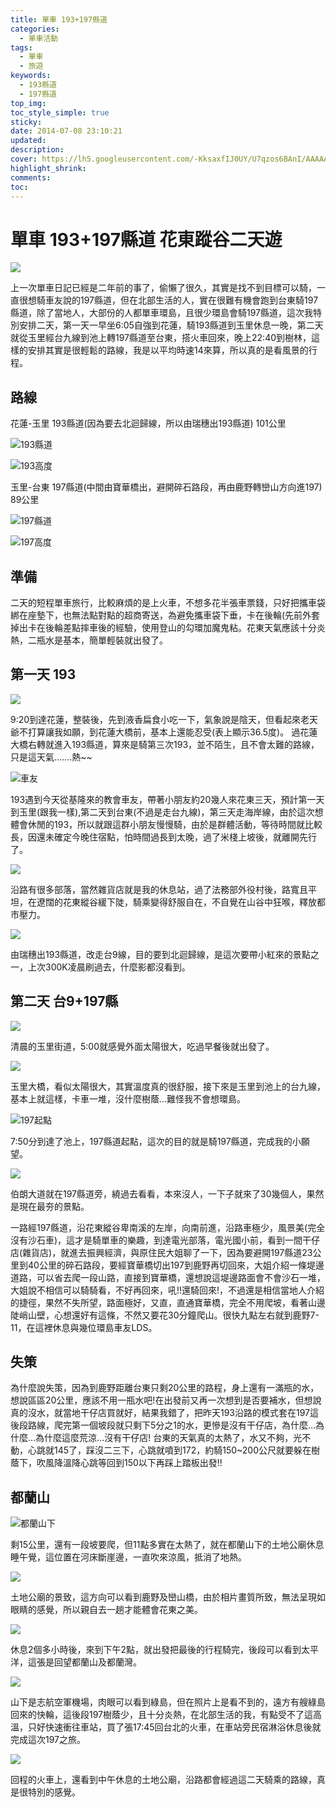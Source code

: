 ```yaml
---
title: 單車 193+197縣道
categories:
  - 單車活動
tags:
  - 單車
  - 旅遊
keywords:
  - 193縣道
  - 197縣道
top_img:
toc_style_simple: true
sticky: 
date: 2014-07-08 23:10:21
updated:
description:
cover: https://lh5.googleusercontent.com/-KksaxfIJ0UY/U7qzos6BAnI/AAAAAAAATU0/Ai_xoioiMpM/w1184-h888-no/20140702_080144.jpg
highlight_shrink:
comments:
toc:
---
```


# 單車 193+197縣道 花東蹤谷二天遊

![](https://lh3.googleusercontent.com/-7UQuZ9XCQxU/U7tggFu-O4I/AAAAAAAATbA/EQhvcJtMLdY/w666-h888-no/Fotor0708110615.jpg)

上一次單車日記已經是二年前的事了，偷懶了很久，其實是找不到目標可以騎，一直很想騎車友說的197縣道，但在北部生活的人，實在很難有機會跑到台東騎197縣道，除了當地人，大部份的人都單車環島，且很少環島會騎197縣道，這次我特別安排二天，第一天一早坐6:05自強到花蓮，騎193縣道到玉里休息一晚，第二天就從玉里經台九線到池上轉197縣道至台東，搭火車回來，晚上22:40到樹林，這樣的安排其實是很輕鬆的路線，我是以平均時速14來算，所以真的是看風景的行程。

## 路線
花蓮-玉里 193縣道(因為要去北迴歸線，所以由瑞穗出193縣道) 101公里

![193縣道](https://lh4.googleusercontent.com/-LUbL858uXD4/U7tlha3x4kI/AAAAAAAATbs/sZS7dvc-VTQ/w721-h568-no/193.jpg)

![193高度](https://lh4.googleusercontent.com/-ZSzzm3kENmA/U7tlc-tz9kI/AAAAAAAATbU/p1zrvqvrtiQ/w721-h180-no/193%25E9%25AB%2598%25E5%25BA%25A6.jpg)

玉里-台東 197縣道(中間由寶華橋出，避開碎石路段，再由鹿野轉巒山方向進197) 89公里

![197縣道](https://lh5.googleusercontent.com/-nXB8MIjpnt0/U7tlgnkmnPI/AAAAAAAATbk/6HqprO_cw7k/w720-h568-no/197.jpg)

![197高度](https://lh5.googleusercontent.com/-AT906qvKx8s/U7tlfnKqGjI/AAAAAAAATbc/Sk7fdtinOyk/w720-h180-no/197%25E9%25AB%2598%25E5%25BA%25A6.jpg)

## 準備

二天的短程單車旅行，比較麻煩的是上火車，不想多花半張車票錢，只好把攜車袋綁在座墊下，也無法點對點的超商寄送，為避免攜車袋下垂，卡在後輪(先前外套掉出卡在後輪差點摔車後的經驗，使用登山的勾環加魔鬼粘。花東天氣應該十分炎熱，二瓶水是基本，簡單輕裝就出發了。

## 第一天 193

![](https://lh6.googleusercontent.com/-6h1MzOBNF4A/U7qzosgmSEI/AAAAAAAATU0/kr8I9G_XNFc/w1184-h888-no/20140701_103534.jpg)

9:20到達花蓮，整裝後，先到液香扁食小吃一下，氣象說是陰天，但看起來老天爺不打算讓我如願，到花蓮大橋前，基本上還能忍受(表上顯示36.5度)。
過花蓮大橋右轉就進入193縣道，算來是騎第三次193，並不陌生，且不會太難的路線，只是這天氣.......熱~~

![車友](https://lh4.googleusercontent.com/-GzJ5RD6aIK4/U7qzosZSiJI/AAAAAAAATU0/ftg7NCbbiUc/w1184-h888-no/20140701_122018.jpg)

193遇到今天從基隆來的教會車友，帶著小朋友約20幾人來花東三天，預計第一天到玉里(跟我一樣),第二天到台東(不過是走台九線)，第三天走海岸線，由於這次想體會休閒的193，所以就跟這群小朋友慢慢騎，由於是群體活動，等待時間就比較長，因還未確定今晚住宿點，怕時間過長到太晚，過了米棧上坡後，就離開先行了。

![](https://lh4.googleusercontent.com/-HLtUoRjl73g/U7ttauBFRrI/AAAAAAAATcA/zym3pHlgmJA/w1024-h768-no/Fotor0708120156.jpg)

沿路有很多部落，當然雜貨店就是我的休息站，過了法務部外役村後，路寬且平坦，在遼闊的花東縱谷緩下陡，騎乘變得舒服自在，不自覺在山谷中狂喉，釋放都市壓力。

![](https://lh5.googleusercontent.com/-68hf5EcaiYE/U7qzoiN3OiI/AAAAAAAATU0/az8jIxt8wZU/w1184-h888-no/20140701_163505.jpg)

由瑞穗出193縣道，改走台9線，目的要到北迴歸線，是這次要帶小紅來的景點之一，上次300K凌晨刷過去，什麼影都沒看到。

## 第二天 台9+197縣

![](https://lh4.googleusercontent.com/-nksTSVV5EO8/U7qzojVgQ0I/AAAAAAAATU0/99PhU7NPXfQ/w1184-h888-no/20140702_051805.jpg)

清晨的玉里街道，5:00就感覺外面太陽很大，吃過早餐後就出發了。

![](https://lh5.googleusercontent.com/-d5mAouksHew/U7qzohIpO0I/AAAAAAAATU0/3lmwhPr_vbw/w1184-h888-no/20140702_061842.jpg)

玉里大橋，看似太陽很大，其實溫度真的很舒服，接下來是玉里到池上的台九線，基本上就這樣，卡車一堆，沒什麼樹蔭...難怪我不會想環島。

![197起點](https://lh4.googleusercontent.com/-jwV1C8CVegg/U7qzohDoBcI/AAAAAAAATU0/nkppm0tGvZM/w1184-h888-no/20140702_074950.jpg)

7:50分到達了池上，197縣道起點，這次的目的就是騎197縣道，完成我的小願望。

![](https://lh5.googleusercontent.com/-KksaxfIJ0UY/U7qzos6BAnI/AAAAAAAATU0/Ai_xoioiMpM/w1184-h888-no/20140702_080144.jpg)

伯朗大道就在197縣道旁，繞過去看看，本來沒人，一下子就來了30幾個人，果然是現在最夯的景點。

一路經197縣道，沿花東縱谷卑南溪的左岸，向南前進，沿路車極少，風景美(完全沒有沙石車)，這才是騎單車的樂趣，到達電光部落，電光國小前，看到一間干仔店(雜貨店)，就進去振興經濟，與原住民大姐聊了一下，因為要避開197縣道23公里到40公里的碎石路段，要經寶華橋切出197到鹿野再切回來，大姐介紹一條堤邊道路，可以省去爬一段山路，直接到寶華橋，還想說這堤邊路面會不會沙石一堆，大姐說不相信可以騎騎看，不好再回來，吼!!還騎回來!，不過還是相信當地人介紹的捷徑，果然不失所望，路面極好，又直，直通寶華橋，完全不用爬坡，看著山邊陡峭山壁，心想還好有這條，不然又要花30分鐘爬山。很快九點左右就到鹿野7-11，在這裡休息與幾位環島車友LDS。

## 失策

為什麼說失策，因為到鹿野距離台東只剩20公里的路程，身上還有一滿瓶的水，想說區區20公里，應該不用一瓶水吧!在出發前又再一次想到是否要補水，但想說真的沒水，就當地干仔店買就好，結果我錯了，把昨天193沿路的模式套在197這後段路線，爬完第一個坡段就只剩下5分之1的水，更慘是沒有干仔店，為什麼...為什麼...為什麼這麼荒涼...沒有干仔店!
台東的天氣真的太熱了，水又不夠，光不動，心跳就145了，踩沒二三下，心跳就噴到172，約騎150~200公尺就要躲在樹蔭下，吹風降溫降心跳等回到150以下再踩上踏板出發!!

## 都蘭山

![都蘭山下](https://lh5.googleusercontent.com/-PDVFJnEVMlM/U7qzojgbplI/AAAAAAAATU0/MJIJDaPH1M4/w1184-h888-no/20140702_114022.jpg)

剩15公里，還有一段坡要爬，但11點多實在太熱了，就在都蘭山下的土地公廟休息睡午覺，這位置在河床斷崖邊，一直吹來涼風，抵消了地熱。

![](https://lh4.googleusercontent.com/-X_7DsQzgScE/U7qzoqVsGFI/AAAAAAAATU0/oj1weo4RemE/w1184-h888-no/20140702_114035.jpg)

土地公廟的景致，這方向可以看到鹿野及巒山橋，由於相片畫質所致，無法呈現如眼睛的感覺，所以親自去一趟才能體會花東之美。

![](https://lh3.googleusercontent.com/-urM318k_Kv0/U7qzoh2r4rI/AAAAAAAATU0/qxXxa8Yw8DU/w1184-h888-no/20140702_143937.jpg)

休息2個多小時後，來到下午2點，就出發把最後的行程騎完，後段可以看到太平洋，這張是回望都蘭山及都蘭灣。

![](https://lh6.googleusercontent.com/-Rxf-1MCTty0/U7qzooygI9I/AAAAAAAATU0/eGfXQ8g4DuY/w1184-h888-no/20140702_145521.jpg)

山下是志航空軍機場，肉眼可以看到綠島，但在照片上是看不到的，遠方有艘綠島回來的快輪，這後段197樹蔭少，且十分炎熱，在北部生活的我，有點受不了這高溫，只好快速衝往車站，買了張17:45回台北的火車，在車站旁民宿淋浴休息後就完成這次197之旅。

![](https://lh5.googleusercontent.com/-58Q9A9r8u-s/U7qzolaRayI/AAAAAAAATU0/7fT1P3voHDY/w1184-h888-no/20140702_175330.jpg)

回程的火車上，還看到中午休息的土地公廟，沿路都會經過這二天騎乘的路線，真是很特別的感覺。
